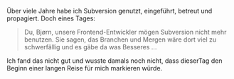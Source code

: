 
Über viele Jahre habe ich Subversion genutzt, eingeführt, betreut und propagiert.
Doch eines Tages:

> Du, Bjørn, unsere Frontend-Entwickler mögen
> Subversion nicht mehr benutzen. 
> Sie sagen, das  Branchen und Mergen wäre
> dort viel zu schwerfällig und
> es gäbe da was Besseres ...

Ich fand das nicht gut und wusste damals noch nicht,
dass dieserTag den Beginn einer langen Reise für mich 
markieren würde.



